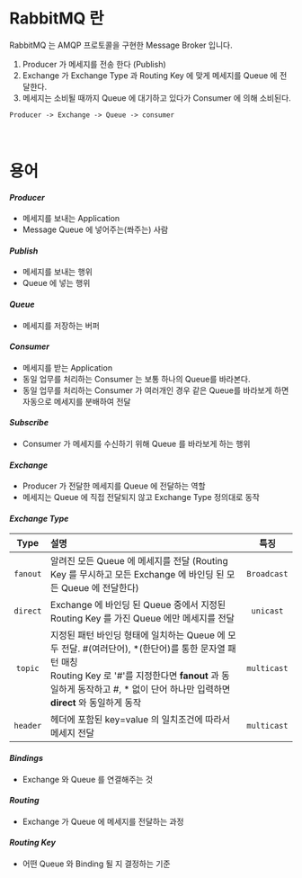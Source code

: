 # RabbitMQ 란

RabbitMQ 는 AMQP 프로토콜을 구현한 Message Broker 입니다.

1. Producer 가 메세지를 전송 한다 (Publish)
2. Exchange 가 Exchange Type 과 Routing Key 에 맞게 메세지를 Queue 에 전달한다.
3. 메세지는 소비될 때까지 Queue 에 대기하고 있다가 Consumer 에 의해 소비된다.

```html
Producer -> Exchange -> Queue -> consumer
```

<br>

# 용어

#### *Producer*
- 메세지를 보내는 Application
- Message Queue 에 넣어주는(쏴주는) 사람

#### *Publish*
- 메세지를 보내는 행위
- Queue 에 넣는 행위

#### *Queue*
- 메세지를 저장하는 버퍼

#### *Consumer*
- 메세지를 받는 Application
- 동일 업무를 처리하는 Consumer 는 보통 하나의 Queue를 바라본다.
- 동일 업무를 처리하는 Consumer 가 여러개인 경우 같은 Queue를 바라보게 하면 자동으로 메세지를 분배하여 전달

#### *Subscribe*
- Consumer 가 메세지를 수신하기 위해 Queue 를 바라보게 하는 행위

#### *Exchange*
- Producer 가 전달한 메세지를 Queue 에 전달하는 역할
- 메세지는 Queue 에 직접 전달되지 않고 Exchange Type 정의대로 동작

#### *Exchange Type*
Type | 설명 | 특징
:---: | :--- | :---: |
`fanout` | 알려진 모든 Queue 에 메세지를 전달 (Routing Key 를 무시하고 모든 Exchange 에 바인딩 된 모든 Queue 에 전달한다) | `Broadcast`
`direct` | Exchange 에 바인딩 된 Queue 중에서 지정된 Routing Key 를 가진 Queue 에만 메세지를 전달 | `unicast`
`topic` | 지정된 패턴 바인딩 형태에 일치하는 Queue 에 모두 전달. #(여러단어), *(한단어)를 통한 문자열 패턴 매칭<br>Routing Key 로 '#'를 지정한다면 __fanout__ 과 동일하게 동작하고 #, * 없이 단어 하나만 입력하면 __direct__ 와 동일하게 동작 | `multicast`
`header` | 헤더에 포함된 key=value 의 일치조건에 따라서 메세지 전달 | `multicast`

#### *Bindings*
- Exchange 와 Queue 를 연결해주는 것

#### *Routing*
- Exchange 가 Queue 에 메세지를 전달하는 과정

#### *Routing Key*
- 어떤 Queue 와 Binding 될 지 결정하는 기준
